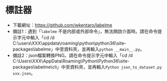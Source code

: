 # 標註器
* 下載網址：https://github.com/wkentaro/labelme
* 備註1：遇到「`labelme` 不是内部或外部命令」，無法開啟介面時。請在命令提示字元中輸入「cd /d C:\users\XXX\appdata\roaming\python\python36\site-packages\labelme」中至資料夾，並再輸入`python __main__.py`。
* 備註2：json檔案轉換PNG。請在命令提示字元中輸入「cd /d C:\Users\XXX\AppData\Roaming\Python\Python36\site-packages\labelme\cli」中至資料夾，並再輸入`Python json_to_dataset.py xxx.json`。
